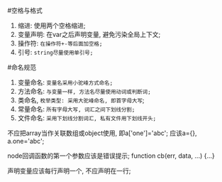 #空格与格式
1. 缩进: 使用两个空格缩进;
2. 变量声明: 在var之后声明变量, 避免污染全局上下文;
3. 操作符: `在操作符+-等后面加空格;`
4. 引号: `string尽量使用单引号;`

#命名规范
1. 变量命名: `变量名采用小驼峰方式命名;`
2. 方法命名: `与变量一样, 方法名尽量使用动词或判断词;`
3. 类命名, `枚举类型: 采用大驼峰命名, 即首字母大写`;
4. 常量命名: `所有字母大写, 词汇之间下划线分割;`
5. 文件命名: `采用下划线分割词汇, 私有文件用下划线开头;`

不应把array当作关联数组或object使用, 即a['one']='abc';
应该a={}, a.one='abc';

node回调函数的第一个参数应该是错误提示;
function cb(err, data, ...) {...}

声明变量应该每行声明一个, 不应声明在一行;
